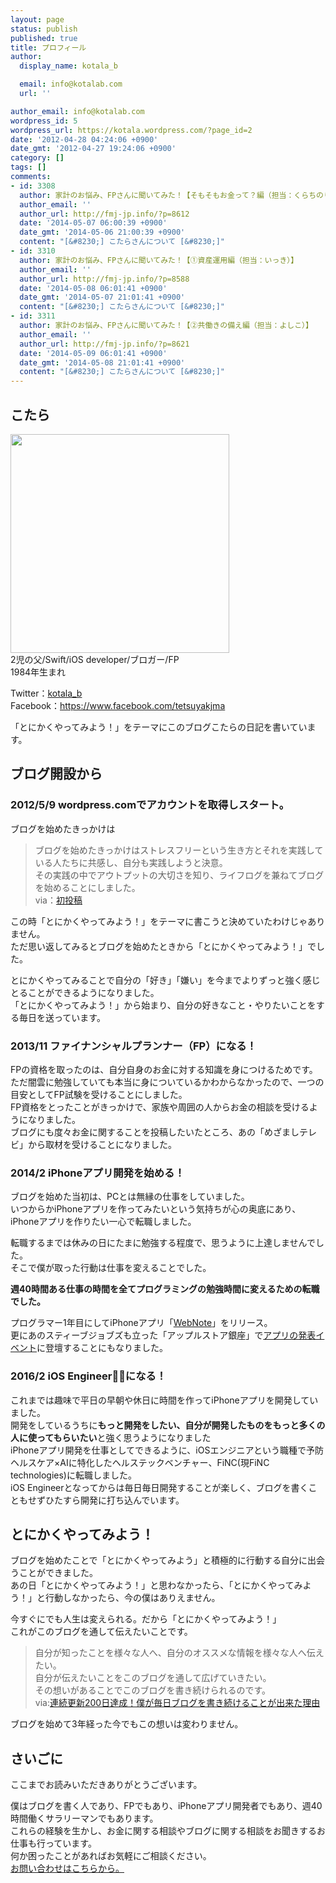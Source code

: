 ```yaml
---
layout: page
status: publish
published: true
title: プロフィール
author:
  display_name: kotala_b

  email: info@kotalab.com
  url: ''

author_email: info@kotalab.com
wordpress_id: 5
wordpress_url: https://kotala.wordpress.com/?page_id=2
date: '2012-04-28 04:24:06 +0900'
date_gmt: '2012-04-27 19:24:06 +0900'
category: []
tags: []
comments:
- id: 3308
  author: 家計のお悩み、FPさんに聞いてみた！【そもそもお金って？編（担当：くらちのりこ）】
  author_email: ''
  author_url: http://fmj-jp.info/?p=8612
  date: '2014-05-07 06:00:39 +0900'
  date_gmt: '2014-05-06 21:00:39 +0900'
  content: "[&#8230;] こたらさんについて [&#8230;]"
- id: 3310
  author: 家計のお悩み、FPさんに聞いてみた！【①資産運用編（担当：いっき）】
  author_email: ''
  author_url: http://fmj-jp.info/?p=8588
  date: '2014-05-08 06:01:41 +0900'
  date_gmt: '2014-05-07 21:01:41 +0900'
  content: "[&#8230;] こたらさんについて [&#8230;]"
- id: 3311
  author: 家計のお悩み、FPさんに聞いてみた！【②共働きの備え編（担当：よしこ）】
  author_email: ''
  author_url: http://fmj-jp.info/?p=8621
  date: '2014-05-09 06:01:41 +0900'
  date_gmt: '2014-05-08 21:01:41 +0900'
  content: "[&#8230;] こたらさんについて [&#8230;]"
---
```

<h2 class="landing">こたら</h2>
<p><img src="https://kotalab.com/wp-content/uploads/profile_icon.png" alt="" title="profile" width="350" height="350"/><br />
2児の父/Swift/iOS developer/ブロガー/FP<br />
1984年生まれ</p>
<p>Twitter：<a href="https://twitter.com/kotala_b" title="こたらTwitter" target="_blank">kotala_b</a><br />
Facebook：<a href="https://www.facebook.com/tetsuyakjma" title="こたらFacebook" target="_blank">https://www.facebook.com/tetsuyakjma</a><br />
<p>「とにかくやってみよう！」をテーマにこのブログこたらの日記を書いています。</p>
<h2 class="landing">ブログ開設から</h2>
<h3>2012/5/9 wordpress.comでアカウントを取得しスタート。</h3>
ブログを始めたきっかけは
<blockquote><p>ブログを始めたきっかけはストレスフリーという生き方とそれを実践している人たちに共感し、自分も実践しようと決意。<br />
その実践の中でアウトプットの大切さを知り、ライフログを兼ねてブログを始めることにしました。<br />
via：<a href="https://kotalab.com/hello-world">初投稿</a></p></blockquote>
<p>この時「とにかくやってみよう！」をテーマに書こうと決めていたわけじゃありません。<br />
ただ思い返してみるとブログを始めたときから「とにかくやってみよう！」でした。</p>
<p>とにかくやってみることで自分の「好き」「嫌い」を今までよりずっと強く感じとることができるようになりました。<br />
<span class="b">「とにかくやってみよう！」から始まり、自分の好きなこと・やりたいことをする毎日を送っています。</span></p>
<h3>2013/11 ファイナンシャルプランナー（FP）になる！</h3>
<p>FPの資格を取ったのは、自分自身のお金に対する知識を身につけるためです。<br />
ただ闇雲に勉強していても本当に身についているかわからなかったので、一つの目安としてFP試験を受けることにしました。<br />
FP資格をとったことがきっかけで、家族や周囲の人からお金の相談を受けるようになりました。<br />
ブログにも度々お金に関することを投稿したいたところ、あの<span class="b">「めざましテレビ」から取材を受ける</span>ことになりました。</p>
<h3>2014/2 iPhoneアプリ開発を始める！</h3>
<p>ブログを始めた当初は、PCとは無縁の仕事をしていました。<br />
いつからかiPhoneアプリを作ってみたいという気持ちが心の奥底にあり、iPhoneアプリを作りたい一心で転職しました。</p>
<p>転職するまでは休みの日にたまに勉強する程度で、思うように上達しませんでした。<br />
そこで僕が取った行動は仕事を変えることでした。</p>
<p><strong>週40時間ある仕事の時間を全てプログラミングの勉強時間に変えるための転職でした。</strong></p>
<p>プログラマー1年目にしてiPhoneアプリ「<a href="https://itunes.apple.com/jp/app/webnote/id911802747?mt=8&uo=4&at=10l4yU" rel="nofollow" target="_blank">WebNote</a>」をリリース。<br />
更にあのスティーブジョブズも立った「アップルストア銀座」で<a href="https://kotalab.com/appdojo-ginza-event" title="AppleStore銀座でアプリ道場のイベントにアプリ開発者として参加してきたよ！ #アプリ道場演武会">アプリの発表イベント</a>に登壇することにもなりました。</p>
<h3>2016/2 iOS Engineer👨‍💻になる！</h3>
<p>これまでは趣味で平日の早朝や休日に時間を作ってiPhoneアプリを開発していました。<br>
開発をしているうちに<strong>もっと開発をしたい、自分が開発したものをもっと多くの人に使ってもらいたい</strong>と強く思うようになりました<br>
iPhoneアプリ開発を仕事としてできるように、iOSエンジニアという職種で予防ヘルスケア×AIに特化したヘルステックベンチャー、FiNC(現FiNC technologies)に転職しました。<br>
iOS Engineerとなってからは毎日毎日開発することが楽しく、ブログを書くこともせずひたすら開発に打ち込んでいます。
</p>
<h2>とにかくやってみよう！</h2>
<p>ブログを始めたことで「とにかくやってみよう」と積極的に行動する自分に出会うことができました。<br />
あの日「とにかくやってみよう！」と思わなかったら、「とにかくやってみよう！」と行動しなかったら、今の僕はありえません。</p>
<p><span class="b">今すぐにでも人生は変えられる。だから「とにかくやってみよう！」</span><br />
これがこのブログを通して伝えたいことです。</p>
<blockquote><p>自分が知ったことを様々な人へ、自分のオススメな情報を様々な人へ伝えたい。<br />
自分が伝えたいことをこのブログを通して広げていきたい。<br />
その想いがあることでこのブログを書き続けられるのです。<br />
via:<a href="https://kotalab.com/keep-writing-200">連続更新200日達成！僕が毎日ブログを書き続けることが出来た理由</a></p></blockquote>
<p>ブログを始めて3年経った今でもこの想いは変わりません。</p>
<h2>さいごに</h2>
<p>ここまでお読みいただきありがとうございます。</p>
<p>僕はブログを書く人であり、FPでもあり、iPhoneアプリ開発者でもあり、週40時間働くサラリーマンでもあります。<br />
これらの経験を生かし、お金に関する相談やブログに関する相談をお聞きするお仕事も行っています。<br />
何か困ったことがあればお気軽にご相談ください。<br />
<a href="https://kotalab.com/contact" title="お問い合わせページ" onclick="_gaq.push(['_trackEvent', 'profilepage', 'click', 'goContactFromProfile']);">お問い合わせはこちらから。</a></p>
